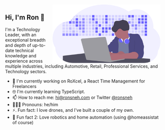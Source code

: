 <img align="right" src="https://github.com/rsneh/rsneh/blob/master/undraw_developer_activity.svg" alt="unDraw Illustration of Developer activity" width=350px />

## Hi, I'm Ron 👋

I'm a Technology Leader, with an exceptional breadth and depth of up-to-date technical knowledge and experience across multiple industries, including Automotive, Retail, Professional Services, and Technology sectors. 

- 🔭 I'm currently working on RoXcel, a React Time Management for Freelancers
- 🤓 I'm currently learning TypeScript.
- 📫 How to reach me: hi@ronsneh.com or Twitter [@ronsneh](twitter.com/ronsneh)
- 👨🏻‍💻 Pronouns: he/him 
- ⚡. Fun fact: I love drones, and I've built a couple of my own.
- 🤖 Fun fact 2: Love robotics and home automation (using @homeassistat of course)

<!--
**rsneh/rsneh** is a ✨ _special_ ✨ repository because its `README.md` (this file) appears on your GitHub profile.

Here are some ideas to get you started:

- 🔭 I'm currently working on 
- 🌱 I’m currently learning ...
- 👯 I’m looking to collaborate on ...
- 🤔 I’m looking for help with ...
- 💬 Ask me about ...
- 📫 How to reach me: ...
- 😄 Pronouns: ...
- ⚡ Fun fact: ...
-->
